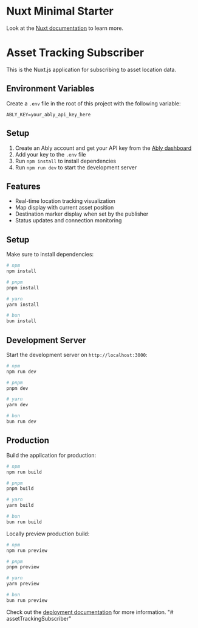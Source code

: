 # Nuxt Minimal Starter

Look at the [Nuxt documentation](https://nuxt.com/docs/getting-started/introduction) to learn more.

# Asset Tracking Subscriber

This is the Nuxt.js application for subscribing to asset location data.

## Environment Variables

Create a `.env` file in the root of this project with the following variable:

```
ABLY_KEY=your_ably_api_key_here
```

## Setup

1. Create an Ably account and get your API key from the [Ably dashboard](https://ably.com/accounts)
2. Add your key to the `.env` file
3. Run `npm install` to install dependencies
4. Run `npm run dev` to start the development server

## Features

- Real-time location tracking visualization
- Map display with current asset position
- Destination marker display when set by the publisher
- Status updates and connection monitoring

## Setup

Make sure to install dependencies:

```bash
# npm
npm install

# pnpm
pnpm install

# yarn
yarn install

# bun
bun install
```

## Development Server

Start the development server on `http://localhost:3000`:

```bash
# npm
npm run dev

# pnpm
pnpm dev

# yarn
yarn dev

# bun
bun run dev
```

## Production

Build the application for production:

```bash
# npm
npm run build

# pnpm
pnpm build

# yarn
yarn build

# bun
bun run build
```

Locally preview production build:

```bash
# npm
npm run preview

# pnpm
pnpm preview

# yarn
yarn preview

# bun
bun run preview
```

Check out the [deployment documentation](https://nuxt.com/docs/getting-started/deployment) for more information.
"# assetTrackingSubscriber" 

